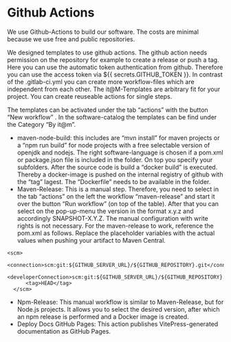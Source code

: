 # Github Actions
We use Github-Actions to build our software. The costs are minimal because we use free and public repositories.

We designed templates to use github actions. The github action needs permission on the repository for example to create a release or push a tag. Here you can use the automatic token authentication from github. Therefore you can use the access token via ${{ secrets.GITHUB_TOKEN }}. In contrast of the .gitlab-ci.yml  you can create more workflow-files which are independent from each other. The it@M-Templates are arbitrary fit for your project. You can create reuseable actions for single steps.

The templates can be activated under  the tab “actions” with the button “New workflow” . In the software-catalog the templates can be find under the Category “By it@m”.


-	maven-node-build: this includes are “mvn install” for maven projects or a “npm run build” for node projects with a free selectable version of openjdk and nodejs. The right software-language is chosen if a pom.xml or package.json file is included in the folder. On top you specify your subfolders. After the source code is build a “docker build” is executed. Thereby a docker-image is pushed on the internal registry of github with the “tag” lagest. The “Dockerfile” needs to be available in the folder.
-	Maven-Release: This is a manual step. Therefore, you need to select in the tab “actions” on the left the workflow “maven-release” and start it over the button “Run workflow” (on top of the table). After that you can select on the pop-up-menu the version in the format x.y.z  and accordingly SNAPSHOT-X.Y.Z. The manual configuration with write rights is not necessary.
For the maven-release to work, reference the pom.xml as follows. Replace the placeholder variables with the actual values when pushing your artifact to Maven Central.
```    
<scm>
        <connection>scm:git:${GITHUB_SERVER_URL}/${GITHUB_REPOSITORY}.git</connection>
        <developerConnection>scm:git:${GITHUB_SERVER_URL}/${GITHUB_REPOSITORY}.git</developerConnection>
      <tag>HEAD</tag>
  </scm>
```
- Npm-Release: This manual workflow is similar to Maven-Release, but for Node.js projects. It allows you to select the desired version, after which an npm release is performed and a Docker image is created.
- Deploy Docs GitHub Pages: This action publishes VitePress-generated documentation as GitHub Pages.

